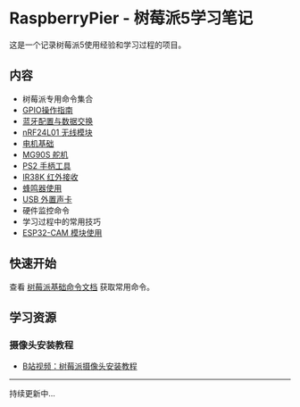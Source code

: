
# RaspberryPier - 树莓派5学习笔记

这是一个记录树莓派5使用经验和学习过程的项目。

## 内容

- 树莓派专用命令集合
- [GPIO操作指南](./gpio.md)
- [蓝牙配置与数据交换](./bluetooth.md)
- [nRF24L01 无线模块](./nrf24l01.md)
- [电机基础](./motors.md)
- [MG90S 舵机](./servo.md)
- [PS2 手柄工具](./ps2-joystick.md)
- [IR38K 红外接收](./irremote.md)
- [蜂鸣器使用](./buzzer.md)
- [USB 外置声卡](./usb-soundcard.md)
- 硬件监控命令
- 学习过程中的常用技巧
- [ESP32-CAM 模块使用](./esp32cam.md)

## 快速开始

查看 [树莓派基础命令文档](./commands.md) 获取常用命令。

## 学习资源

### 摄像头安装教程
- [B站视频：树莓派摄像头安装教程](https://www.bilibili.com/video/BV1eeSFYWE9t/?spm_id_from=333.337.search-card.all.click&vd_source=b29f67d267674ff50c9d4302cc22ab0e)

---

持续更新中... 

